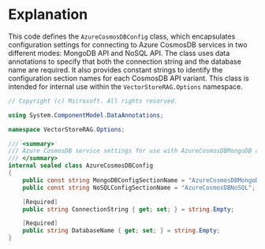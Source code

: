 # Explanation

This code defines the `AzureCosmosDBConfig` class, which encapsulates configuration settings for connecting to Azure CosmosDB services in two different modes: MongoDB API and NoSQL API. The class uses data annotations to specify that both the connection string and the database name are required. It also provides constant strings to identify the configuration section names for each CosmosDB API variant. This class is intended for internal use within the `VectorStoreRAG.Options` namespace.

```csharp
// Copyright (c) Microsoft. All rights reserved.

using System.ComponentModel.DataAnnotations;

namespace VectorStoreRAG.Options;

/// <summary>
/// Azure CosmosDB service settings for use with AzureCosmosDBMongoDB and AzureCosmosDBNoSQL.
/// </summary>
internal sealed class AzureCosmosDBConfig
{
    public const string MongoDBConfigSectionName = "AzureCosmosDBMongoDB";
    public const string NoSQLConfigSectionName = "AzureCosmosDBNoSQL";

    [Required]
    public string ConnectionString { get; set; } = string.Empty;

    [Required]
    public string DatabaseName { get; set; } = string.Empty;
}
```